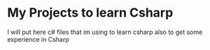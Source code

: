 # My Projects to learn Csharp
 I will put here c# files that im using to learn csharp
 also to get some experience in Csharp
